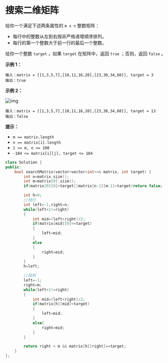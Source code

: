 # 搜索二维矩阵



给你一个满足下述两条属性的 `m x n` 整数矩阵：

- 每行中的整数从左到右按非严格递增顺序排列。
- 每行的第一个整数大于前一行的最后一个整数。

给你一个整数 `target` ，如果 `target` 在矩阵中，返回 `true` ；否则，返回 `false` 。

 

**示例 1：**



```
输入：matrix = [[1,3,5,7],[10,11,16,20],[23,30,34,60]], target = 3
输出：true
```

**示例 2：**

![img](https://assets.leetcode-cn.com/aliyun-lc-upload/uploads/2020/11/25/mat2.jpg)

```
输入：matrix = [[1,3,5,7],[10,11,16,20],[23,30,34,60]], target = 13
输出：false
```

 

**提示：**

- `m == matrix.length`
- `n == matrix[i].length`
- `1 <= m, n <= 100`
- `-104 <= matrix[i][j], target <= 104`



```c++
class Solution {
public:
    bool searchMatrix(vector<vector<int>>& matrix, int target) {
        int n=matrix.size();
        int m=matrix[0].size();
        if(matrix[0][0]>target||matrix[n-1][m-1]<target)return false;

        int h=0;
        //找行
        int left=-1,right=n;
        while(left+1!=right)
        {
            int mid=(left+right)/2;
            if(matrix[mid][0]<=target)
            {
                left=mid;
            }
            else
            {
                right=mid;
            }
        }
        h=left;

        //找列
        left=-1;
        right=m;
        while(left+1!=right)
        {
            int mid=(left+right)/2;
            if(matrix[h][mid]<target)
            {
                left=mid;
            }
            else{
                right=mid;
            }
        }

        return right < m && matrix[h][right]==target;
    }
};
```

